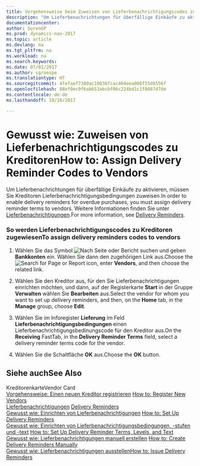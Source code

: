 ```yaml
---
title: Vorgehensweise beim Zuweisen von Lieferbenachrichtigungscodes zu Kreditoren
description: "Um Lieferbenachrichtungen für überfällige Einkäufe zu aktivieren, müssen Sie Kreditoren Lieferbenachrichtigungsbedingungen zuweisen. Weitere Informationen finden Sie unter [Lieferbenachrichtigungen](delivery-reminders.md)."
documentationcenter: 
author: SorenGP
ms.prod: dynamics-nav-2017
ms.topic: article
ms.devlang: na
ms.tgt_pltfrm: na
ms.workload: na
ms.search.keywords: 
ms.date: 07/01/2017
ms.author: sgroespe
ms.translationtype: HT
ms.sourcegitcommit: 4fefaef7380ac10836fcac404eea006f55d8556f
ms.openlocfilehash: 88ef0ec9f6ab653abcbf06c224bd1c1f8687d7de
ms.contentlocale: de-de
ms.lasthandoff: 10/16/2017

---
```

# <a name="how-to-assign-delivery-reminder-codes-to-vendors"></a><span data-ttu-id="09190-104">Gewusst wie: Zuweisen von Lieferbenachrichtigungscodes zu Kreditoren</span><span class="sxs-lookup"><span data-stu-id="09190-104">How to: Assign Delivery Reminder Codes to Vendors</span></span>
<span data-ttu-id="09190-105">Um Lieferbenachrichtungen für überfällige Einkäufe zu aktivieren, müssen Sie Kreditoren Lieferbenachrichtigungsbedingungen zuweisen.</span><span class="sxs-lookup"><span data-stu-id="09190-105">In order to enable delivery reminders for overdue purchases, you must assign delivery reminder terms to vendors.</span></span> <span data-ttu-id="09190-106">Weitere Informationen finden Sie unter [Lieferbenachrichtigungen](delivery-reminders.md).</span><span class="sxs-lookup"><span data-stu-id="09190-106">For more information, see [Delivery Reminders](delivery-reminders.md).</span></span>  
  
### <a name="to-assign-delivery-reminders-codes-to-vendors"></a><span data-ttu-id="09190-107">So werden Lieferbenachrichtigungscodes zu Kreditoren zugewiesen</span><span class="sxs-lookup"><span data-stu-id="09190-107">To assign delivery reminders codes to vendors</span></span>  
  
1.  <span data-ttu-id="09190-108">Wählen Sie das Symbol ![Nach Seite oder Bericht suchen](media/ui-search/search_small.png "Nach Seite oder Bericht suchen") und geben **Bankkonten** ein. Wählen Sie dann den zugehörigen Link aus.</span><span class="sxs-lookup"><span data-stu-id="09190-108">Choose the ![Search for Page or Report](media/ui-search/search_small.png "Search for Page or Report icon") icon, enter **Vendors**, and then choose the related link.</span></span>  
  
2.  <span data-ttu-id="09190-109">Wählen Sie den Kreditor aus, für den Sie Lieferbenachrichtigungen einrichten möchten, und dann, auf der Registerkarte **Start** in der Gruppe **Verwalten** wählen Sie **Bearbeiten** aus.</span><span class="sxs-lookup"><span data-stu-id="09190-109">Select the vendor for whom you want to set up delivery reminders, and then, on the **Home** tab, in the **Manage** group, choose **Edit**.</span></span>  
  
3.  <span data-ttu-id="09190-110">Wählen Sie im Inforegister **Lieferung** im Feld **Lieferbenachrichtigungsbedingungen** einen Lieferbenachrichtigungsbedinungscode für den Kreditor aus.</span><span class="sxs-lookup"><span data-stu-id="09190-110">On the **Receiving** FastTab, in the **Delivery Reminder Terms** field, select a delivery reminder terms code for the vendor.</span></span>  
  
4.  <span data-ttu-id="09190-111">Wählen Sie die Schaltfläche **OK** aus.</span><span class="sxs-lookup"><span data-stu-id="09190-111">Choose the **OK** button.</span></span>  
  
## <a name="see-also"></a><span data-ttu-id="09190-112">Siehe auch</span><span class="sxs-lookup"><span data-stu-id="09190-112">See Also</span></span>  
 <span data-ttu-id="09190-113">Kreditorenkarte</span><span class="sxs-lookup"><span data-stu-id="09190-113">Vendor Card</span></span>   
 <span data-ttu-id="09190-114">[Vorgehensweise: Einen neuen Kreditor registrieren](how-to-register-new-vendors.md) </span><span class="sxs-lookup"><span data-stu-id="09190-114">[How to: Register New Vendors](how-to-register-new-vendors.md) </span></span>  
 <span data-ttu-id="09190-115">[Lieferbenachrichtigungen](delivery-reminders.md) </span><span class="sxs-lookup"><span data-stu-id="09190-115">[Delivery Reminders](delivery-reminders.md) </span></span>  
 <span data-ttu-id="09190-116">[Gewusst wie: Einrichten von Lieferbenachrichtigungen](how-to-set-up-delivery-reminders.md) </span><span class="sxs-lookup"><span data-stu-id="09190-116">[How to: Set Up Delivery Reminders](how-to-set-up-delivery-reminders.md) </span></span>  
 <span data-ttu-id="09190-117">[Gewusst wie: Einrichten von Lieferbenachrichtigungsbedingungen, -stufen und -text](how-to-set-up-delivery-reminder-terms-levels-and-text.md) </span><span class="sxs-lookup"><span data-stu-id="09190-117">[How to: Set Up Delivery Reminder Terms, Levels, and Text](how-to-set-up-delivery-reminder-terms-levels-and-text.md) </span></span>  
 <span data-ttu-id="09190-118">[Gewusst wie: Lieferbenachrichtigungen manuell erstellen](how-to-create-delivery-reminders-manually.md) </span><span class="sxs-lookup"><span data-stu-id="09190-118">[How to: Create Delivery Reminders Manually](how-to-create-delivery-reminders-manually.md) </span></span>  
 [<span data-ttu-id="09190-119">Gewusst wie: Lieferbenachrichtigungen ausstellen</span><span class="sxs-lookup"><span data-stu-id="09190-119">How to: Issue Delivery Reminders</span></span>](how-to-issue-delivery-reminders.md)
